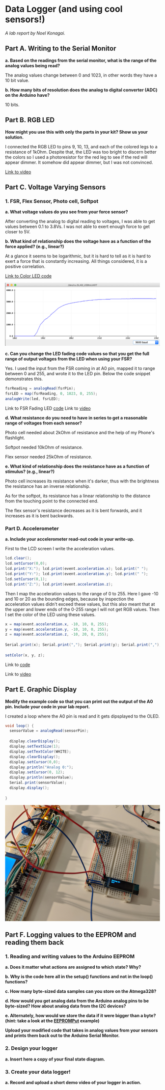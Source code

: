 # Data Logger (and using cool sensors!)

*A lab report by Noel Konagai.*

## Part A.  Writing to the Serial Monitor
 
**a. Based on the readings from the serial monitor, what is the range of the analog values being read?**

The analog values change between 0 and 1023, in other words they have a 10 bit value.
 
**b. How many bits of resolution does the analog to digital converter (ADC) on the Arduino have?**

10 bits.

## Part B. RGB LED

**How might you use this with only the parts in your kit? Show us your solution.**

I connected the RGB LED to pins 9, 10, 13, and each of the colored legs to a resistance of 1kOhm. Despite that, the LED was too bright to discern better the colors so I used a photoresistor for the red leg to see if the red will appear dimmer. It somehow did appear dimmer, but I was not convinced.

[Link to video](https://photos.app.goo.gl/MV5qYjsxaNbFD8Y28)

## Part C. Voltage Varying Sensors 
 
### 1. FSR, Flex Sensor, Photo cell, Softpot

**a. What voltage values do you see from your force sensor?**

After converting the analog to digital reading to voltages, I was able to get values between 0.1 to 3.8Vs. I was not able to exert enough force to get closer to 5V.

**b. What kind of relationship does the voltage have as a function of the force applied? (e.g., linear?)**

At a glance it seems to be logarithmic, but it is hard to tell as it is hard to exert a force that is constantly increasing. All things considered, it is a positive correlation.

[Link to Color LED code](https://github.com/noelkonagai/interactive-devices/blob/master/Lab%203/led_color.ino)

![FSR Reading Image](https://github.com/noelkonagai/interactive-devices/blob/master/Lab%203/Screen%20Shot%202019-09-21%20at%207.15.38%20PM.png)

**c. Can you change the LED fading code values so that you get the full range of output voltages from the LED when using your FSR?**

Yes. I used the input from the FSR coming in at A0 pin, mapped it to range between 0 and 255, and wrote it to the LED pin. Below the code snippet demonstrates this.

```java
fsrReading = analogRead(fsrPin);
fsrLED = map(fsrReading, 0, 1023, 0, 255);   
analogWrite(led, fsrLED);
```
Link to FSR Fading LED [code](https://github.com/noelkonagai/interactive-devices/blob/master/Lab%203/fsr_led_fade.ino)
Link to [video](https://photos.app.goo.gl/nKdNUExjPa1w256cA)

**d. What resistance do you need to have in series to get a reasonable range of voltages from each sensor?**

Photo cell needed about 2kOhm of resistance and the help of my Phone's flashlight. 

Softpot needed 10kOhm of resistance.

Flex sensor needed 25kOhm of resistance.

**e. What kind of relationship does the resistance have as a function of stimulus? (e.g., linear?)**

Photo cell increases its resistance when it's darker, thus with the brightness the resistance has an inverse relationship.

As for the softpot, its resistance has a linear relationship to the distance from the touching point to the connected end.

The flex sensor's resistance decreases as it is bent forwards, and it increases as it is bent backwards.

### Part D. Accelerometer
 
**a. Include your accelerometer read-out code in your write-up.**

First to the LCD screen I write the acceleration values.
```java
lcd.clear();
lcd.setCursor(0,0);
lcd.print("X:"); lcd.print(event.acceleration.x); lcd.print(" ");
lcd.print("Y:"); lcd.print(event.acceleration.y); lcd.print(" ");
lcd.setCursor(0,1);
lcd.print("Z:"); lcd.print(event.acceleration.z);
```

Then I map the acceleration values to the range of 0 to 255. Here I gave -10 and 10 or 20 as the bounding edges, because by inspection the acceleration values didn't exceed these values, but this also meant that at the upper and lower ends of the 0-255 range I will not get RGB values. Then I set the color of the LED using these values.

```java
x = map(event.acceleration.x, -10, 10, 0, 255);
y = map(event.acceleration.y, -10, 10, 0, 255);
z = map(event.acceleration.z, -10, 20, 0, 255);

Serial.print(x); Serial.print(","); Serial.print(y); Serial.print(","); Serial.print(z); Serial.println();

setColor(x, y, z);
```

Link to [code](https://github.com/noelkonagai/interactive-devices/blob/master/Lab%203/accelerometer_LED.ino)

Link to [video](https://photos.app.goo.gl/5LgmESzC5Gz6ThMq5)

## Part E. Graphic Display

**Modify the example code so that you can print out the output of the A0 pin. Include your code in your lab report.**

I created a loop where the A0 pin is read and it gets dipsplayed to the OLED.

```java
void loop() {
  sensorValue = analogRead(sensorPin);
 
  display.clearDisplay();
  display.setTextSize(1);
  display.setTextColor(WHITE);
  display.clearDisplay();
  display.setCursor(0,0);
  display.println("Analog 0:");
  display.setCursor(0, 12);
  display.println(sensorValue);
  Serial.print(sensorValue);
  display.display();

}
```

![Image of OLED](https://github.com/noelkonagai/interactive-devices/blob/master/Lab%203/OLED_analog0.jpg)

## Part F. Logging values to the EEPROM and reading them back
 
### 1. Reading and writing values to the Arduino EEPROM

**a. Does it matter what actions are assigned to which state? Why?**



**b. Why is the code here all in the setup() functions and not in the loop() functions?**

**c. How many byte-sized data samples can you store on the Atmega328?**

**d. How would you get analog data from the Arduino analog pins to be byte-sized? How about analog data from the I2C devices?**

**e. Alternately, how would we store the data if it were bigger than a byte? (hint: take a look at the [EEPROMPut](https://www.arduino.cc/en/Reference/EEPROMPut) example)**

**Upload your modified code that takes in analog values from your sensors and prints them back out to the Arduino Serial Monitor.**

### 2. Design your logger
 
**a. Insert here a copy of your final state diagram.**

### 3. Create your data logger!
 
**a. Record and upload a short demo video of your logger in action.**
